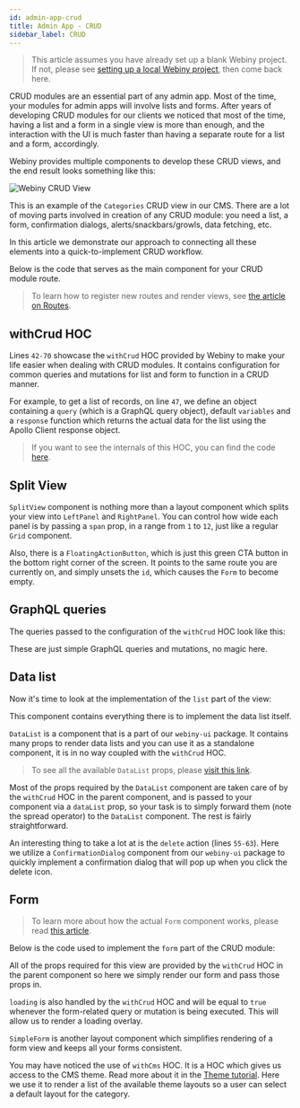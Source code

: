 ```yaml
---
id: admin-app-crud
title: Admin App - CRUD
sidebar_label: CRUD
---
```


> This article assumes you have already set up a blank Webiny project.
 If not, please see [setting up a local Webiny project](/docs/developer-tutorials/local-setup),
 then come back here.

CRUD modules are an essential part of any admin app. Most of the time, your modules for
admin apps will involve lists and forms. After years of developing CRUD modules
for our clients we noticed that most of the time, having a list and a form
in a single view is more than enough, and the interaction with the UI is much faster
than having a separate route for a list and a form, accordingly.

Webiny provides multiple components to develop these CRUD views, and the end
result looks something like this:

![Webiny CRUD View](/img/developer-tutorials/admin-app-crud-view.png)

This is an example of the `Categories` CRUD view in our CMS.
There are a lot of moving parts involved in creation of any CRUD module:
you need a list, a form, confirmation dialogs, alerts/snackbars/growls, data fetching, etc.

In this article we demonstrate our approach to connecting all these elements
into a quick-to-implement CRUD workflow.

Below is the code that serves as the main component for your CRUD module route.
> To learn how to register new routes and render views, see [the article on Routes](/docs/developer-tutorials/admin-app-route).

<script src="https://gist.github.com/Pavel910/f91b84d407d0974fb5c978e74fcbb690.js?file=crud.view.js"></script>

 ## withCrud HOC
Lines `42-70` showcase the `withCrud` HOC provided by Webiny to make your life easier
when dealing with CRUD modules. It contains configuration for common queries
and mutations for list and form to function in a CRUD manner.

For example, to get a list of records, on line `47`, we define an object
containing a `query` (which is a GraphQL query object), default `variables`
and a `response` function which returns the actual data for the list
using the Apollo Client response object.

> If you want to see the internals of this HOC, you can find the code [here](https://github.com/Webiny/webiny-js/blob/master/packages/webiny-admin/src/components/withCrud.js#L128).

## Split View
`SplitView` component is nothing more than a layout component which splits your
view into `LeftPanel` and `RightPanel`. You can control how wide each panel is
by passing a `span` prop, in a range from `1` to `12`, just like a regular `Grid` component.

Also, there is a `FloatingActionButton`, which is just this green CTA button
in the bottom right corner of the screen. It points to the same route you are
currently on, and simply unsets the `id`, which causes the `Form` to become empty.

## GraphQL queries
The queries passed to the configuration of the `withCrud` HOC look like this:
<script src="https://gist.github.com/Pavel910/f91b84d407d0974fb5c978e74fcbb690.js?file=crud.graphql.js"></script>

These are just simple GraphQL queries and mutations, no magic here.

## Data list
Now it's time to look at the implementation of the `list` part of the view:
<script src="https://gist.github.com/Pavel910/f91b84d407d0974fb5c978e74fcbb690.js?file=crud.list.js"></script>

This component contains everything there is to implement the data list itself.

`DataList` is a component that is a part of our `webiny-ui` package.
It contains many props to render data lists and you can use it as a
standalone component, it is in no way coupled with the `withCrud` HOC.

> To see all the available `DataList` props, please [visit this link](https://github.com/Webiny/webiny-js/blob/master/packages/webiny-ui/src/List/DataList/DataList.js#L121).

Most of the props required by the `DataList` component are taken care of
by the `withCrud` HOC in the parent component, and is passed to your component via a `dataList` prop,
so your task is to simply forward them (note the spread operator) to the `DataList`
component. The rest is fairly straightforward.

An interesting thing to take a lot at is the `delete` action (lines `55-63`).
Here we utilize a `ConfirmationDialog` component from our `webiny-ui` package
to quickly implement a confirmation dialog that will pop up when you click
the delete icon.

## Form
> To learn more about how the actual `Form` component works, please read [this article](/docs/developer-tutorials/admin-app-form).

Below is the code used to implement the `form` part of the CRUD module:
<script src="https://gist.github.com/Pavel910/f91b84d407d0974fb5c978e74fcbb690.js?file=crud.form.js"></script>

All of the props required for this view are provided by the `withCrud` HOC in the parent component
so here we simply render our form and pass those props in.

`loading` is also handled by the `withCrud` HOC and will be equal to `true`
whenever the form-related query or mutation is being executed. This will allow
us to render a loading overlay.

`SimpleForm` is another layout component which simplifies rendering of a
form view and keeps all your forms consistent.

You may have noticed the use of `withCms` HOC. It is a HOC which gives us
access to the CMS theme. Read more about it in the [Theme tutorial](/docs/developer-tutorials/new-theme-using-theme).
Here we use it to render a list of the available theme layouts so a user can select
a default layout for the category.
